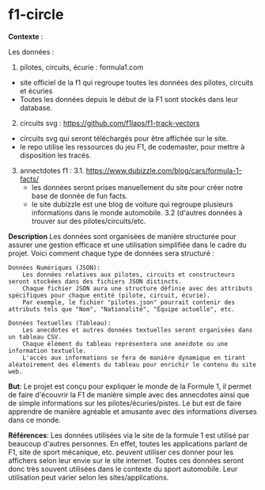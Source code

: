 # f1-circle

**Contexte** : 

Les données : 
1. pilotes, circuits, écurie : formula1.com
  - site officiel de la f1 qui regroupe toutes les données des pilotes, circuits et écuries
  - Toutes les données depuis le début de la F1 sont stockés dans leur database.
   
2. circuits svg : https://github.com/f1laps/f1-track-vectors
  - circuits svg qui seront téléchargés pour être affichée sur le site.
  - le repo utilise les ressources du jeu F1, de codemaster, pour mettre à disposition les tracés. 

3. annectdotes f1 :
    3.1. https://www.dubizzle.com/blog/cars/formula-1-facts/
      - les données seront prises manuellement du site pour créer notre base de donnée de fun facts.
      - le site dubizzle est une blog de voiture qui regroupe plusieurs informations dans le monde automobile.
    3.2 (d'autres données à trouver sur des pilotes/circuits/etc. 

**Description** 
Les données sont organisées de manière structurée pour assurer une gestion efficace et une utilisation simplifiée dans le cadre du projet. Voici comment chaque type de données sera structuré :
 
    Données Numériques (JSON):
        Les données relatives aux pilotes, circuits et constructeurs seront stockées dans des fichiers JSON distincts.
        Chaque fichier JSON aura une structure définie avec des attributs spécifiques pour chaque entité (pilote, circuit, écurie).
        Par exemple, le fichier "pilotes.json" pourrait contenir des attributs tels que "Nom", "Nationalité", "Équipe actuelle", etc.
 
    Données Textuelles (Tableau):
        Les anecdotes et autres données textuelles seront organisées dans un tableau CSV.
        Chaque élément du tableau représentera une anecdote ou une information textuelle.
        L'accès aux informations se fera de manière dynamique en tirant aléatoirement des éléments du tableau pour enrichir le contenu du site web.

**But**: 
Le projet est conçu pour expliquer le monde de la Formule 1, il permet de faire d'écouvrir la F1 de manière simple avec des annecdotes ainsi que de simple informations sur les pilotes/écuries/pistes. 
Le but est de faire apprendre de manière agréable et amusante avec des informations diverses dans ce monde. 

**Références**: 
Les données utilisées via le site de la formule 1 est utilisé par beaucoup d'autres personnes. En effet, toutes les applications parlant de F1, site de sport mécanique, etc. peuvent utiliser ces donner pour les affichers selon leur envie sur le site internet. Toutes ces données seront donc très souvent utilisées dans le contexte du sport automobile. Leur utilisation peut varier selon les sites/applications. 
